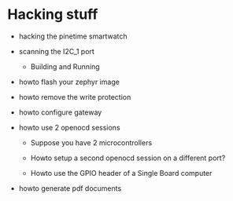 # Hacking stuff


* hacking   the pinetime smartwatch


* scanning the I2C_1 port


    * Building and Running


* howto flash your zephyr image


* howto remove the write protection


* howto configure gateway


* howto use 2 openocd sessions


    * Suppose you have 2 microcontrollers


    * Howto setup a second openocd session on a different port?


    * Howto use the GPIO header of a Single Board computer


* howto generate pdf documents
